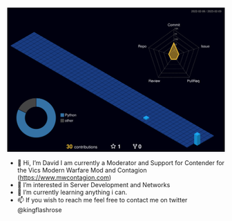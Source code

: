 ![](./profile-3d-contrib/profile-night-view.svg)

- 👋 Hi, I’m David I am currently a Moderator and Support for Contender 
for the Vics Modern Warfare Mod and Contagion (https://www.mwcontagion.com)
- 👀 I’m interested in Server Development and Networks
- 🌱 I’m currently learning anything i can.
- 📫 If you wish to reach me feel free to contact me on twitter @kingflashrose

<!---
DavidRoseLincs/DavidRoseLincs is a ✨ special ✨ repository because its `README.md` (this file) appears on your GitHub profile.
You can click the Preview link to take a look at your changes.
--->
